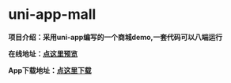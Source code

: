 # uni-app-mall
**项目介绍：采用uni-app编写的一个商城demo,一套代码可以八端运行**

**在线地址：[点这里预览](http://uniapp.raomaiping.xyz/"线上地址")**

**App下载地址：[点这里下载](http://49.234.4.61:8888/down/lnVkQrl694Yz/"点击下载")**
 
